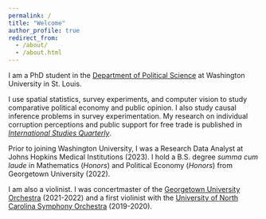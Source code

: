 ```yaml
---
permalink: /
title: "Welcome"
author_profile: true
redirect_from: 
  - /about/
  - /about.html
---
```


I am a PhD student in the [Department of Political Science](https://polisci.wustl.edu/) at Washington University in St. Louis.

I use spatial statistics, survey experiments, and computer vision to study comparative political economy and public opinion. I also study causal inference problems in survey experimentation. My research on individual corruption perceptions and public support for free trade is published in [*International Studies Quarterly*](https://academic.oup.com/isq).

Prior to joining Washington University, I was a Research Data Analyst at Johns Hopkins Medical Institutions (2023). I hold a B.S. degree *summa cum laude* in Mathematics (*Honors*) and Political Economy (*Honors*) from Georgetown University (2022).

I am also a violinist. I was concertmaster of the [Georgetown University Orchestra](https://performingarts.georgetown.edu/participate/perform/music-ensembles/) (2021-2022) and a first violinist with the [University of North Carolina Symphony Orchestra](https://music.unc.edu/undergraduate/ensembles/uncso/) (2019-2020).
